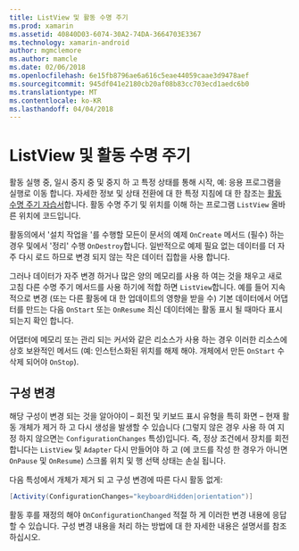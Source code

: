```yaml
---
title: ListView 및 활동 수명 주기
ms.prod: xamarin
ms.assetid: 40840D03-6074-30A2-74DA-3664703E3367
ms.technology: xamarin-android
author: mgmclemore
ms.author: mamcle
ms.date: 02/06/2018
ms.openlocfilehash: 6e15fb8796ae6a616c5eae44059caae3d9478aef
ms.sourcegitcommit: 945df041e2180cb20af08b83cc703ecd1aedc6b0
ms.translationtype: MT
ms.contentlocale: ko-KR
ms.lasthandoff: 04/04/2018
---
```

# <a name="listview-and-the-activity-lifecycle"></a>ListView 및 활동 수명 주기

활동 실행 중, 일시 중지 중 및 중지 하 고 특정 상태를 통해 시작, 예: 응용 프로그램을 실행로 이동 합니다. 자세한 정보 및 상태 전환에 대 한 특정 지침에 대 한 참조는 [활동 수명 주기 자습서](~/android/app-fundamentals/activity-lifecycle/index.md)합니다.
활동 수명 주기 및 위치를 이해 하는 프로그램 `ListView` 올바른 위치에 코드입니다.

활동의에서 '설치 작업을 '를 수행할 모든이 문서의 예제 `OnCreate` 메서드 (필수) 하는 경우 및에서 '정리' 수행 `OnDestroy`합니다. 일반적으로 예제 필요 없는 데이터를 더 자주 다시 로드 하므로 변경 되지 않는 작은 데이터 집합을 사용 합니다.

그러나 데이터가 자주 변경 하거나 많은 양의 메모리를 사용 하 여는 것을 채우고 새로 고침 다른 수명 주기 메서드를 사용 하기에 적합 하면 `ListView`합니다. 예를 들어 지속적으로 변경 (또는 다른 활동에 대 한 업데이트의 영향을 받을 수) 기본 데이터에서 어댑터를 만드는 다음 `OnStart` 또는 `OnResume` 최신 데이터에는 활동 표시 될 때마다 표시 되는지 확인 합니다.

어댑터에 메모리 또는 관리 되는 커서와 같은 리소스가 사용 하는 경우 이러한 리소스에 상호 보완적인 메서드 (예: 인스턴스화된 위치를 해제 해야. 개체에서 만든 `OnStart` 수 삭제 되어야 `OnStop`).


## <a name="configuration-changes"></a>구성 변경

해당 구성이 변경 되는 것을 알아야이 &ndash; 회전 및 키보드 표시 유형을 특히 화면 &ndash; 현재 활동 개체가 제거 하 고 다시 생성을 발생할 수 있습니다 (그렇지 않은 경우 사용 하 여 지정 하지 않으면는 `ConfigurationChanges` 특성)입니다. 즉, 정상 조건에서 장치를 회전 합니다는 `ListView` 및 `Adapter` 다시 만들어야 하 고 (에 코드를 작성 한 경우가 아니면 `OnPause` 및 `OnResume`) 스크롤 위치 및 행 선택 상태는 손실 됩니다.

다음 특성에서 개체가 제거 되 고 구성 변경에 따른 다시 활동 없게:

```csharp
[Activity(ConfigurationChanges="keyboardHidden|orientation")]
```

활동 후를 재정의 해야 `OnConfigurationChanged` 적절 하 게 이러한 변경 내용에 응답할 수 있습니다. 구성 변경 내용을 처리 하는 방법에 대 한 자세한 내용은 설명서를 참조 하십시오.

